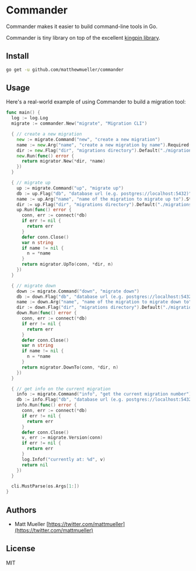# Commander

Commander makes it easier to build command-line tools in Go.

Commander is tiny library on top of the excellent [kingpin library](https://github.com/alecthomas/kingpin).

## Install

```sh
go get -u github.com/matthewmueller/commander
```

## Usage

Here's a real-world example of using Commander to build a migration tool:

```go
func main() {
  log := log.Log
  migrate := commander.New("migrate", "Migration CLI")

  { // create a new migration
    new := migrate.Command("new", "create a new migration")
    name := new.Arg("name", "create a new migration by name").Required().String()
    dir := new.Flag("dir", "migrations directory").Default("./migrations").String()
    new.Run(func() error {
      return migrator.New(*dir, *name)
    })
  }

  { // migrate up
    up := migrate.Command("up", "migrate up")
    db := up.Flag("db", "database url (e.g. postgres://localhost:5432)").Required().String()
    name := up.Arg("name", "name of the migration to migrate up to").String()
    dir := up.Flag("dir", "migrations directory").Default("./migrations").String()
    up.Run(func() error {
      conn, err := connect(*db)
      if err != nil {
        return err
      }
      defer conn.Close()
      var n string
      if name != nil {
        n = *name
      }
      return migrator.UpTo(conn, *dir, n)
    })
  }

  { // migrate down
    down := migrate.Command("down", "migrate down")
    db := down.Flag("db", "database url (e.g. postgres://localhost:5432)").Required().String()
    name := down.Arg("name", "name of the migration to migrate down to").String()
    dir := down.Flag("dir", "migrations directory").Default("./migrations").String()
    down.Run(func() error {
      conn, err := connect(*db)
      if err != nil {
        return err
      }
      defer conn.Close()
      var n string
      if name != nil {
        n = *name
      }
      return migrator.DownTo(conn, *dir, n)
    })
  }

  { // get info on the current migration
    info := migrate.Command("info", "get the current migration number")
    db := info.Flag("db", "database url (e.g. postgres://localhost:5432)").Required().String()
    info.Run(func() error {
      conn, err := connect(*db)
      if err != nil {
        return err
      }
      defer conn.Close()
      v, err := migrate.Version(conn)
      if err != nil {
        return err
      }
      log.Infof("currently at: %d", v)
      return nil
    })
  }

  cli.MustParse(os.Args[1:])
}
```

## Authors

- Matt Mueller [https://twitter.com/mattmueller](https://twitter.com/mattmueller)

## License

MIT
